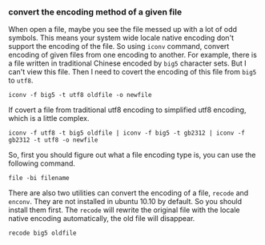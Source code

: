 
### convert the encoding method of a given file  

When open a file, maybe you see the file messed up with a lot of odd symbols. This means
your system wide locale native encoding don't support the encoding of the file. So using `iconv` command, 
convert encoding of given files from one encoding to another. For example, there is a file written
in traditional Chinese encoded by `big5` character sets. But I can't view this file. Then
I need to covert the encoding of this file from `big5` to `utf8`.

    iconv -f big5 -t utf8 oldfile -o newfile

If covert a file from traditional utf8 encoding to simplified utf8 encoding,
which is a little complex.

    iconv -f utf8 -t big5 oldfile | iconv -f big5 -t gb2312 | iconv -f gb2312 -t utf8 -o newfile 

So, first you should figure out what a file encoding type is, you can use the
following command.
    
    file -bi filename

There are also two utilities can convert the encoding of a file, `recode` and
`enconv`. They are not installed in ubuntu 10.10 by default. So you should
install them first. The `recode` will rewrite the original file with the
locale native encoding automatically, the old file will disappear.

    recode big5 oldfile 

